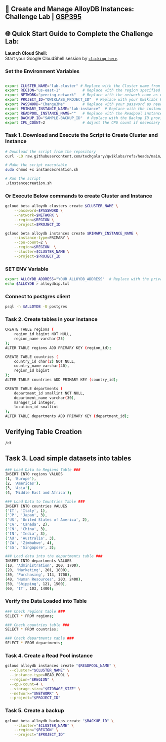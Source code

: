 
## 🚀 Create and Manage AlloyDB Instances: Challenge Lab | [GSP395](https://www.cloudskillsboost.google/focuses/50123?parent=catalog)


## 🌐 **Quick Start Guide to Complete the Challenge Lab:**

 **Launch Cloud Shell:**  
   Start your Google CloudShell session by [``clicking here``](https://console.cloud.google.com/home/dashboard?project=&pli=1&cloudshell=true).

### Set the Environment Variables #######
```bash

export CLUSTER_NAME="lab-cluster" # Replace with the Cluster name from Task 1
export REGION="us-east-1"          # Replace with the region specified in the lab
export NETWORK="peering-network"   # Replace with the network name as needed
export PROJECT_ID="QWIKLABS_PROJECT_ID"  # Replace with your Qwiklabs Project ID
export PASSWORD="Change3Me"        # Replace with your password as needed
export PRIMARY_INSTANCE_NAME="lab-instance"  # Replace with the instance name from Task 1
export READPOOL_INSTANCE_NAME=""   # Replace with the Readpool instance name from the lab
export BACKUP_ID="SAMPLE-BACKUP_ID"  # Replace with the Backup ID provided in the lab
export CPU_COUNT=2                 # Adjust the CPU count if necessary
```
### Task 1. Download and Execute the Script to Create Cluster and Instance ###
```bash
# Download the script from the repository
curl -LO raw.githubusercontent.com/techgalary/qwiklabs/refs/heads/main/scripts/instancecreation.sh

# Make the script executable
sudo chmod +x instancecreation.sh

# Run the script
./instancecreation.sh
```
### Or Execute Below commands to create Cluster and Instance ###
```bash
gcloud beta alloydb clusters create $CLUSTER_NAME \
    --password=$PASSWORD \
    --network=$NETWORK \
    --region=$REGION \
    --project=$PROJECT_ID
```
```bash
gcloud beta alloydb instances create $RIMARY_INSTANCE_NAME \
    --instance-type=PRIMARY \
    --cpu-count=2 \
    --region=$REGION  \
    --cluster=$CLUSTER_NAME \
    --project=$PROJECT_ID
```
### SET ENV Variable ####
```bash
export ALLOYDB_ADDRESS="YOUR_ALLOYDB_ADDRESS"  # Replace with the private IP address of the AlloyDB instance
echo $ALLOYDB > alloydbip.txt
```
### Connect to postgres client ###
``` bash
psql -h $ALLOYDB -U postgres
```
### Task 2. Create tables in your instance ###
``` bash
CREATE TABLE regions (
    region_id bigint NOT NULL,
    region_name varchar(25)
);
ALTER TABLE regions ADD PRIMARY KEY (region_id);
```
```bash
CREATE TABLE countries (
    country_id char(2) NOT NULL,
    country_name varchar(40),
    region_id bigint
);
ALTER TABLE countries ADD PRIMARY KEY (country_id);
```
```bash
CREATE TABLE departments (
    department_id smallint NOT NULL,
    department_name varchar(30),
    manager_id integer,
    location_id smallint
);
ALTER TABLE departments ADD PRIMARY KEY (department_id);
```
## Verifying Table Creation ##
```bash
/dt
```
## Task 3. Load simple datasets into tables ##
``` bash
### Load Data to Regions Table ###
INSERT INTO regions VALUES 
(1, 'Europe'), 
(2, 'Americas'), 
(3, 'Asia'), 
(4, 'Middle East and Africa');
```
```bash
### Load Data to Countries Table ###
INSERT INTO countries VALUES 
('IT', 'Italy', 1), 
('JP', 'Japan', 3), 
('US', 'United States of America', 2), 
('CA', 'Canada', 2), 
('CN', 'China', 3), 
('IN', 'India', 3), 
('AU', 'Australia', 3), 
('ZW', 'Zimbabwe', 4), 
('SG', 'Singapore', 3);
```
```bash
### Load data into the departments table ###
INSERT INTO departments VALUES 
(10, 'Administration', 200, 1700), 
(20, 'Marketing', 201, 1800), 
(30, 'Purchasing', 114, 1700), 
(40, 'Human Resources', 203, 2400), 
(50, 'Shipping', 121, 1500), 
(60, 'IT', 103, 1400);
```

### Verify the Data Loaded into Table ###
```bash
### Check regions table ###
SELECT * FROM regions;
```
```bash
### Check countries table ###
SELECT * FROM countries;
```
```bash
### Check departments table ###
SELECT * FROM departments;
```
### Task 4. Create a Read Pool instance ###
```bash
gcloud alloydb instances create "$READPOOL_NAME" \
  --cluster="$CLUSTER_NAME" \
  --instance-type=READ_POOL \
  --region="$REGION" \
  --cpu-count=4 \
  --storage-size="$STORAGE_SIZE" \
  --network="$NETWORK" \
  --project="$PROJECT_ID"
```
### Task 5. Create a backup ###
``` bash
gcloud beta alloydb backups create "$BACKUP_ID" \
    --cluster="$CLUSTER_NAME" \
    --region="$REGION" \
    --project="$PROJECT_ID"
```




